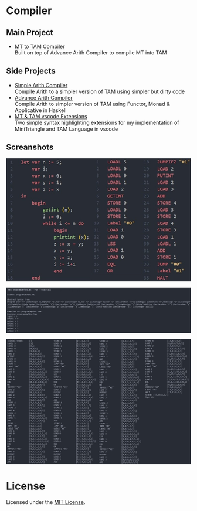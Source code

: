 # Compiler


## Main Project
- [MT to TAM Compiler](cw1)   
    Built on top of Advance Arith Compiler to compile MT into TAM

## Side Projects
- [Simple Arith Compiler](simple_arith_compiler)   
    Compile Arith to a simpler version of TAM using simpler but dirty code
- [Advance Arith Compiler](advance_arith_compiler)   
    Compile Arith to simpler version of TAM using Functor, Monad & Applicative in Haskell
- [MT & TAM vscode Extensions](https://github.com/teoshibin/MTTAM_syntax_highlight)   
    Two simple syntax highlighting extensions for my implementation of MiniTriangle and TAM Language in vscode
    
## Screanshots
<p align="center" float="left">
  <img src="cw1\image\fbnc3.jpg"/>
</p>
<p align="center" float="left">
  <img src="cw1\image\fbnc1.jpg"/>
</p>
<p align="center" float="left">
  <img src="cw1\image\fbnc2.jpg"/>
</p>

# License
Licensed under the [MIT License](LICENSE).